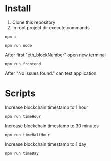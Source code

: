 # Install

1. Clone this repository
2. In root project dir execute commands

```shell
npm i
```

```shell
npm run node
```

After first "eth_blockNumber" open new terminal

```shell
npm run frontend
```

After "No issues found." can test application

# Scripts

Increase blockchain timestamp to 1 hour

```shell
npm run timeHour
```

Increase blockchain timestamp to 30 minutes

```shell
npm run timeHalfHour
```

Increase blockchain timestamp to 1 day

```shell
npm run timeDay
```